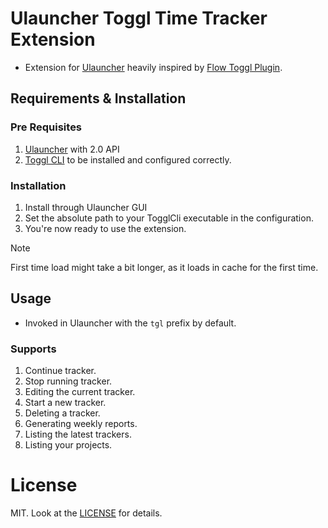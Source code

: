 # Ulauncher Toggl Time Tracker Extension

- Extension for [Ulauncher](https://github.com/Ulauncher/Ulauncher/) heavily inspired by [Flow Toggl Plugin](https://github.com/JamesNZL/flow-toggl-plugin).

## Requirements & Installation

### Pre Requisites

1. [Ulauncher](https://github.com/Ulauncher/Ulauncher/) with 2.0 API
2. [Toggl CLI](https://github.com/AuHau/toggl-cli) to be installed and configured correctly.

### Installation

1. Install through Ulauncher GUI
2. Set the absolute path to your TogglCli executable in the configuration.
3. You're now ready to use the extension.

> [!NOTE]  
> First time load might take a bit longer, as it loads in cache for the first time.

## Usage

- Invoked in Ulauncher with the `tgl` prefix by default.

### Supports

1. Continue tracker.
2. Stop running tracker.
3. Editing the current tracker.
4. Start a new tracker.
5. Deleting a tracker.
6. Generating weekly reports.
7. Listing the latest trackers.
8. Listing your projects.

# License

MIT. Look at the [LICENSE](LICENSE.md) for details.
